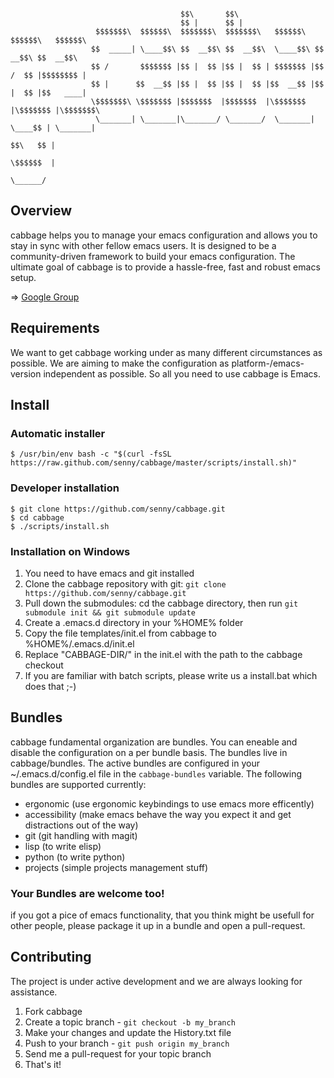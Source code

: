 ```shell

                                      $$\       $$\
                                      $$ |      $$ |
                   $$$$$$$\  $$$$$$\  $$$$$$$\  $$$$$$$\   $$$$$$\   $$$$$$\   $$$$$$\
                  $$  _____| \____$$\ $$  __$$\ $$  __$$\  \____$$\ $$  __$$\ $$  __$$\
                  $$ /       $$$$$$$ |$$ |  $$ |$$ |  $$ | $$$$$$$ |$$ /  $$ |$$$$$$$$ |
                  $$ |      $$  __$$ |$$ |  $$ |$$ |  $$ |$$  __$$ |$$ |  $$ |$$   ____|
                  \$$$$$$$\ \$$$$$$$ |$$$$$$$  |$$$$$$$  |\$$$$$$$ |\$$$$$$$ |\$$$$$$$\
                   \_______| \_______|\_______/ \_______/  \_______| \____$$ | \_______|
                                                                    $$\   $$ |
                                                                    \$$$$$$  |
                                                                     \______/
```


## Overview

cabbage helps you to manage your emacs configuration and allows you to stay in sync with other fellow emacs users. It is designed to be a community-driven framework to build your emacs configuration. The ultimate goal of cabbage is to provide a hassle-free, fast and robust emacs setup.

=> [Google Group](https://groups.google.com/forum/#!forum/emacs-cabbage)

## Requirements

We want to get cabbage working under as many different circumstances as possible. We are aiming to make the configuration as platform-/emacs-version independent as possible. So all you need to use cabbage is Emacs.

## Install

### Automatic installer

    $ /usr/bin/env bash -c "$(curl -fsSL https://raw.github.com/senny/cabbage/master/scripts/install.sh)"

### Developer installation

    $ git clone https://github.com/senny/cabbage.git
    $ cd cabbage
    $ ./scripts/install.sh

### Installation on Windows

1. You need to have emacs and git installed
2. Clone the cabbage repository with git:
    ``git clone https://github.com/senny/cabbage.git``
3. Pull down the submodules: cd the cabbage directory, then run ``git submodule init && git submodule update``
4. Create a .emacs.d directory in your %HOME% folder
5. Copy the file templates/init.el from cabbage to %HOME%/.emacs.d/init.el
6. Replace "CABBAGE-DIR/" in the init.el with the path to the cabbage checkout
7. If you are familiar with batch scripts, please write us a install.bat which does that ;-)

## Bundles

cabbage fundamental organization are bundles. You can eneable and disable the configuration on a per bundle basis.
The bundles live in cabbage/bundles. The active bundles are configured in your ~/.emacs.d/config.el file in the `cabbage-bundles` variable.
The following bundles are supported currently:

* ergonomic (use ergonomic keybindings to use emacs more efficently)
* accessibility (make emacs behave the way you expect it and get distractions out of the way)
* git (git handling with magit)
* lisp (to write elisp)
* python (to write python)
* projects (simple projects management stuff)

### Your Bundles are welcome too!

if you got a pice of emacs functionality, that you think might be usefull for other people, please package it up in a bundle and open a
pull-request.

## Contributing

The project is under active development and we are always looking for assistance.

1. Fork cabbage
2. Create a topic branch - `git checkout -b my_branch`
3. Make your changes and update the History.txt file
4. Push to your branch - `git push origin my_branch`
5. Send me a pull-request for your topic branch
6. That's it!
